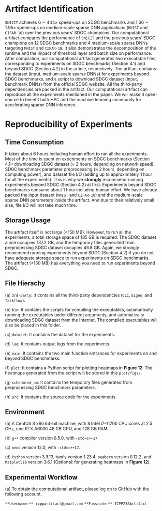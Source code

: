 # Artifact Identification
`SNICIT` achieves 6 ∼ 444× speed-ups on SDGC benchmarks and 1.36 ∼ 1.95× speed-ups on medium-scale sparse DNN applications (`MNIST` and `CIFAR-10`) over the previous years’ SDGC champions. Our computational artifact compares the performance of `SNICIT` and the previous years’ SDGC champions on 12 SDGC benchmarks and 4 medium-scale sparse DNNs targeting `MNIST` and `CIFAR-10`. It also demonstrates the decomposition of the runtime and the impact of threshold layer and batch size on performance. After compilation, our computational artifact generates two executable files, corresponding to experiments on SDGC benchmarks (Section 4.1) and beyond SDGC (Section 4.2) in the article, respectively. The artifact contains the dataset (input, medium-scale sparse DNNs) for experiments beyond SDGC benchmarks, and a script to download SDGC dataset (input, benchmark DNNs) from the official SDGC website. All the third-party dependencies are packed in the artifact. Our computational artifact can reproduce all the experiments mentioned in the paper. We will make it open-source to benefit both HPC and the machine learning community for accelerating sparse DNN inference.
 
 # Reproducibility of Experiments
 ## Time Consumption
It takes about 6 hours including human effort to run all the experiments. Most of the time is spent on experiments on SDGC benchmarks (Section 4.1): downloading SDGC dataset (≈ 2 hours, depending on network speed), SDGC benchmark parameter preprocessing (≈ 2 hours, depending on computing power), and dataset file I/O (adding up to approximately 1 hour for all the experiments). This is why we **strongly** recommend running experiments beyond SDGC (Section 4.2) at first. Experiments beyond SDGC benchmarks consume about 1 hour including human effort. We have already packed the input dataset (`MNIST` and `CIFAR-10`) and the medium-scale sparse DNN parameters inside the artifact. And due to their relatively small size, file I/O will not take much time.

 ## Storage Usage
The artifact itself is not large (<150 MB). However, to run all the experiments, a total storage space of 185 GB is required. The SDGC dataset alone occupies 137.2 GB, and the temporary files generated from preprocessing SDGC dataset occupies 46.8 GB. Again, we strongly recommend running experiments beyond SDGC (Section 4.2) if you do not have adequate storage space to run experiments on SDGC benchmarks. The artifact (<150 MB) has everything you need to run experiments beyond SDGC.

 ## File Hierachy
 (a) `3rd-party`: It contains all the third-party dependencies (`CLI`, `Eigen`, and `Taskflow`).
 
 (b) `bin`: It contains the scripts for compiling the executables, automatically running the executables under different arguments, and automatically downloading SDGC dataset from the Internet. The compiled executables will also be placed in this folder.
 
 (c) `dataset`:  It contains the dataset for the experiments.
 
 (d) `log`:  It contains output logs from the experiments.
 
 (e) `main`: It contains the two main function entrances for experiments on and beyond SDGC benchmarks.
 
 (f) `plot`: It contains a Python script for plotting heatmaps in **Figure 12**. The heatmaps generated from the script will be stored in this `plot/figs/`.
 
 (g) `scheduled_bm`: It contains the temporary files generated from preprocessing SDGC benchmark parameters.
 
 (h) `src`: It contains the source code for the experiments.
 
 ## Environment
 (a) A CentOS 8 x86 64-bit machine, with 8 Intel i7-11700 CPU cores at 2.5 GHz, one RTX A6000 48 GB GPU, and 128 GB RAM.
 
 (b) `g++` compiler version 8.5.0, with `-std=c++17`.
 
 (c) `nvcc` version 12.0, with `-std=c++17`.
 
 (d) `Python` version 3.9.13, `NumPy` version 1.23.4, `seaborn` version 0.12.2, and `Matplotlib` version 3.6.1 (Optional: for generating heatmaps in **Figure 12**).

 ## Experimental Workflow
 (a) To obtain the computational artifact, please log on to GitHub with the following account.
 
 `**Username:** icppartifact@gmail.com`
 `**Passcode:** ICPP23&Artifact`


